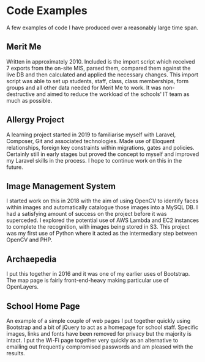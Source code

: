 # Code Examples
A few examples of code I have produced over a reasonably large time span.

## Merit Me
Written in approximately 2010. Included is the import script which received 7 exports from the on-site MIS, parsed them, compared them against the live DB and then calculated and applied the necessary changes. This import script was able to set up students, staff, class, class memberships, form groups and all other data needed for Merit Me to work. It was non-destructive and aimed to reduce the workload of the schools' IT team as much as possible.

## Allergy Project
A learning project started in 2019 to familiarise myself with Laravel, Composer, Git and associated technologies. Made use of Eloquent relationships, foreign key constraints within migrations, gates and policies. Certainly still in early stages but proved the concept to myself and improved my Laravel skills in the process. I hope to continue work on this in the future.

## Image Management System
I started work on this in 2018 with the aim of using OpenCV to identify faces within images and automatically catalogue those images into a MySQL DB. I had a satisfying amount of success on the project before it was superceded. I explored the potential use of AWS Lambda and EC2 instances to complete the recognition, with images being stored in S3. This project was my first use of Python where it acted as the intermediary step between OpenCV and PHP.

## Archaepedia
I put this together in 2016 and it was one of my earlier uses of Bootstrap. The map page is fairly front-end-heavy making particular use of OpenLayers.

## School Home Page
An example of a simple couple of web pages I put together quickly using Bootstrap and a bit of jQuery to act as a homepage for school staff. Specific images, links and fonts have been removed for privacy but the majority is intact. I put the Wi-Fi page together very quickly as an alternative to emailing out frequently compromised passwords and am pleased with the results.
